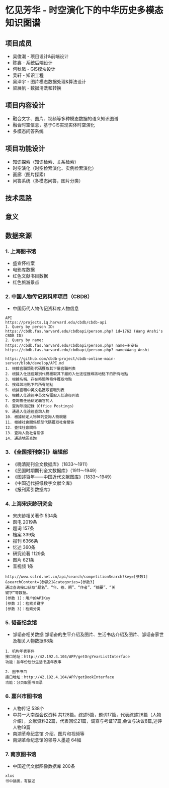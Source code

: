 # 忆见芳华 - 时空演化下的中华历史多模态知识图谱

## 项目成员
- 吴俊潮 - 项目设计&前端设计
- 陈鑫 - 系统后端设计
- 何秋凤 - GIS模块设计
- 吴轩 - 知识工程
- 吴泽宇 - 图片模态数据处理&算法设计
- 梁展帆 - 数据清洗和转换

## 项目内容设计

- 融合文字、图片、视频等多种模态数据的语义知识图谱
- 融合时空信息，基于GIS实现实体时空演化
- 多模态问答系统

## 项目功能设计

- 知识探索（知识检索、关系检索）
- 时空演化（时空检索演化、实例检索演化）
- 画廊（图片探索）
- 问答系统（多模态问答，图片分类）


## 技术思路

## 意义


## 数据来源

### 1. 上海图书馆
- 盛宣怀档案
- 电影库数据
- 红色文献书目数据
- 红色旅游景点

### 2. 中国人物传记资料库项目（CBDB）
- 中国历代人物传记资料库人物信息
```
API
https://projects.iq.harvard.edu/cbdb/cbdb-api
1. Query by person ID:
https://cbdb.fas.harvard.edu/cbdbapi/person.php? id=1762 (Wang Anshi's CBDB ID)
2. Query by name:
https://cbdb.fas.harvard.edu/cbdbapi/person.php? name=王安石
https://cbdb.fas.harvard.edu/cbdbapi/person.php? name=Wang Anshi

https://github.com/cbdb-project/cbdb-online-main-server/blob/develop/API.md
1. 根據官職類別代碼獲取其下屬官職列表
2. 根據入仕途徑類別代碼獲取其下屬的入仕途徑搜尋該地點下的所有地點
3. 根據名稱、存在時間等條件獲取地點
4. 搜尋該地點下的所有地點
5. 根據官職中英文名獲取官職列表
6. 根據入仕途徑中英文名獲取入仕途徑列表
7. 查詢擔任過給定職官的人
8. 查詢除授記錄（Office Postings）
9. 通過入仕途徑查詢人物
10. 根據給定人物陣列查詢人物親屬
11. 根據社會關係類型代碼獲取社會關係
12. 查找社會關係
13. 查詢人物社會關係
14. 通過地區查詢
```

### 3. 《全国报刊索引》编辑部
- 《晚清期刊全文数据库》（1833～1911）
- 《民国时期期刊全文数据库》（1911～1949）
- 《图述百年——中国近代文献图库》（1833～1949）
- 《中国近代报纸数字文献全库》
- 《报刊索引数据库》

### 4. 上海宋庆龄研究会
- 宋庆龄相关著作 534条
- 函电 2019条
- 题词 157条
- 档案 339条
- 报刊 6366条
- 忆述 360条
- 研究论著 1129条
- 图片 621条
- 音视频 1条
```
http://www.sclrd.net.cn/api/search/competitionSearch?key=[参数1]
&searchContent=[参数2]&categories=[参数3]
通过查询接口获取“题名”、“年、卷、期”、“作者”、“摘要”、“关
键字”等数据。
[参数 1]：用户的APIKey
[参数 2]：检索关键字
[参数 3]：检索分类
```

### 5. 韬奋纪念馆
- 邹韬奋相关数据 邹韬奋的生平介绍及图片、生活书店介绍及图片、邹韬奋家世及相关人物数据68条
```
1. 机构年表事件
接口地址：http://42.192.4.104/APP/getOrgYearListInterface
功能：按年份划分生活书店年表事

2. 图书书目
接口地址：http://42.192.4.104/APP/getBookInterface
功能：分页取图书目录
```

### 6. 嘉兴市图书馆
- 人物传记 538个
- 中共一大南湖会议资料 共128篇。综述5篇，题词17篇，代表综述26篇（人物介绍），文献资料22篇，代表回忆21篇，调查与考证17篇,会议与决议8篇,述评人物19篇
- 南湖革命纪念馆 介绍、图片和视频等
- 南湖革命纪念馆的领导人墨迹 64幅

### 7. 南京图书馆
- 中国近代文献图像数据库 200条
```
xlxs
书中插画，有描述
```
